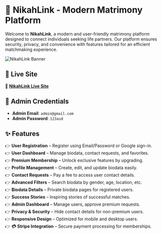 # 💍 **NikahLink - Modern Matrimony Platform**  

Welcome to **NikahLink**, a modern and user-friendly matrimony platform designed to connect individuals seeking life partners. Our platform ensures security, privacy, and convenience with features tailored for an efficient matchmaking experience.  

![NikahLink Banner]([https://via.placeholder.com/1000x300?text=NikahLink+Matrimony+Platform](https://github.com/kamrul-islam-sunny/NikahLink-cilent/blob/ef715fb0bb9ef7660d9a3ef7b67aeb2484efdd34/image.png))  

## 🚀 **Live Site**  

🔗 **[NikahLink Live Site](https://matrimony-site-8d674.web.app/)**  


## 👤 **Admin Credentials**  

- **Admin Email**: `admin@gmail.com`  
- **Admin Password**: `123asd`    


## ✨ **Features**  

👉 **User Registration** – Register using Email/Password or Google sign-in.  
👉 **User Dashboard** – Manage biodata, contact requests, and favorites.  
👉 **Premium Membership** – Unlock exclusive features by upgrading.  
👉 **Profile Management** – Create, edit, and update biodata easily.  
👉 **Contact Requests** – Pay a fee to access user contact details.  
👉 **Advanced Filters** – Search biodata by gender, age, location, etc.  
👉 **Biodata Details** – Private biodata pages for registered users.  
👉 **Success Stories** – Inspiring stories of successful matches.  
👉 **Admin Dashboard** – Manage users, approve premium requests.  
👉 **Privacy & Security** – Hide contact details for non-premium users.  
👉 **Responsive Design** – Optimized for mobile and desktop users.  
👉 **💳 Stripe Integration** – Secure payment processing for memberships.  
